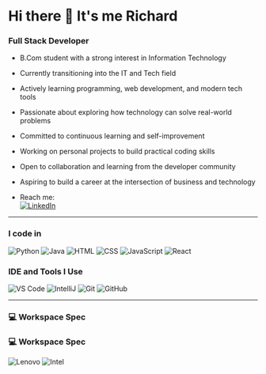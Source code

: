 # Hi there 👋 It's me Richard

### Full Stack Developer

- B.Com student with a strong interest in Information Technology
- Currently transitioning into the IT and Tech field
- Actively learning programming, web development, and modern tech tools
- Passionate about exploring how technology can solve real-world problems
- Committed to continuous learning and self-improvement
- Working on personal projects to build practical coding skills
- Open to collaboration and learning from the developer community
- Aspiring to build a career at the intersection of business and technology

- Reach me:  
[![LinkedIn](https://img.shields.io/badge/LinkedIn-blue?style=for-the-badge&logo=linkedin)](https://www.linkedin.com/in/francis-richard-142341360)

---

### I code in  
<img src="https://img.icons8.com/color/48/000000/python.png" alt="Python"/>
<img src="https://img.icons8.com/color/48/000000/java-coffee-cup-logo.png" alt="Java"/>
<img src="https://img.icons8.com/color/48/000000/html-5--v1.png" alt="HTML"/>
<img src="https://img.icons8.com/color/48/000000/css3.png" alt="CSS"/>
<img src="https://img.icons8.com/color/48/000000/javascript--v1.png" alt="JavaScript"/>
<img src="https://img.icons8.com/color/48/000000/react-native.png" alt="React"/>

### IDE and Tools I Use  
<img src="https://img.icons8.com/color/48/000000/visual-studio-code-2019.png" alt="VS Code"/>
<img src="https://img.icons8.com/color/48/000000/intellij-idea.png" alt="IntelliJ"/>
<img src="https://img.icons8.com/color/48/000000/git.png" alt="Git"/>
<img src="https://img.icons8.com/ios/50/000000/github.png" alt="GitHub"/>

---

### 💻 Workspace Spec  
### 💻 Workspace Spec  
![Lenovo](https://img.shields.io/badge/Lenovo-LOQ-blue?style=flat-square&logo=lenovo)
![Intel](https://img.shields.io/badge/Intel-green?style=flat-square&logo=intel)

